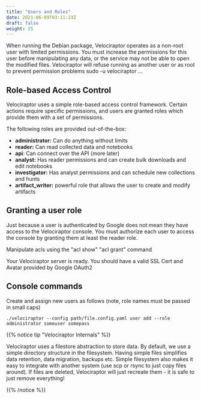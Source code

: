 ```yaml
---
title: "Users and Roles"
date: 2021-06-09T03:11:23Z
draft: false
weight: 25
---
```


When running the Debian package, Velociraptor operates as a non-root
user with limited permissions. You must increase the permissions for this user before
manipulating any data, or the service may not be able to open the
modified files.  Velociraptor will refuse running as another user or
as root to prevent permission problems sudo -u velociraptor ...

## Role-based Access Control

Velociraptor uses a simple role-based access control framework. Certain actions require specific permissions, and users are granted roles which provide them with a set of permissions.

The following roles are provided out-of-the-box:
* **administrator:** Can do anything without limits
* **reader:** Can read collected data and notebooks
* **api**: Can connect over the API (more later)
* **analyst:** Has reader permissions and can create bulk downloads and edit notebooks
* **investigator:** Has analyst permissions and can schedule new collections and hunts
* **artifact_writer:** powerful role that allows the user to create and modify artifacts

## Granting a user role
Just because a user is authenticated by Google does not mean they have
access to the Velociraptor console. You must authorize each user to access the console by granting them at least the reader role.

Manipulate acls using the "acl show" "acl grant" command

Your Velociraptor server is ready.
You should have a valid SSL Cert and Avatar provided by Google OAuth2

## Console commands
Create and assign new users as follows (note, role names must be passed in small caps)
```
./velociraptor --config path/file.config.yaml user add --role administrator someuser somepass
```
{{% notice tip "Velociraptor Internals" %}}

Velociraptor uses a filestore abstraction to store data.  By default,
we use a simple directory structure in the filesystem.  Having simple
files simplifies data retention, data migration, backups etc.  Simple
filesystem also makes it easy to integrate with another system (use
scp or rsync to just copy files around).  If files are deleted,
Velociraptor will just recreate them - it is safe to just remove
everything!

{{% /notice %}}
